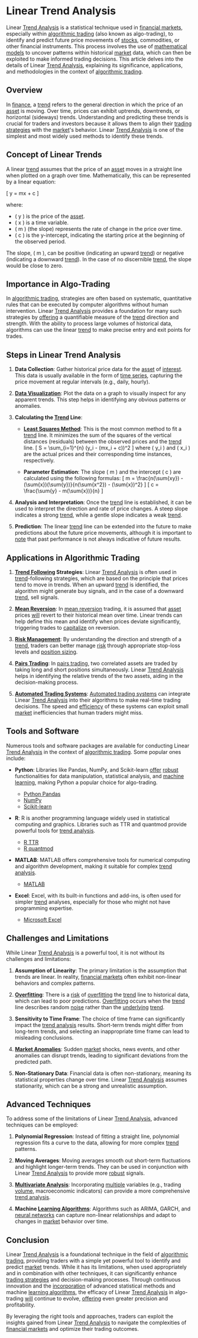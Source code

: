 # Linear Trend Analysis

Linear [Trend Analysis](../t/trend_analysis.md) is a statistical technique used in [financial markets](../f/financial_market.md), especially within [algorithmic trading](../a/algorithmic_trading.md) (also known as algo-trading), to identify and predict future price movements of [stocks](../s/stock.md), commodities, or other financial instruments. This process involves the use of [mathematical models](../m/mathematical_models_in_trading.md) to uncover patterns within historical [market](../m/market.md) data, which can then be exploited to make informed trading decisions. This article delves into the details of Linear [Trend Analysis](../t/trend_analysis.md), explaining its significance, applications, and methodologies in the context of [algorithmic trading](../a/algorithmic_trading.md).

## Overview

In [finance](../f/finance.md), a [trend](../t/trend.md) refers to the general direction in which the price of an [asset](../a/asset.md) is moving. Over time, prices can exhibit uptrends, downtrends, or horizontal (sideways) trends. Understanding and predicting these trends is crucial for traders and investors because it allows them to align their [trading strategies](../t/trading_strategies.md) with the [market](../m/market.md)'s behavior. Linear [Trend Analysis](../t/trend_analysis.md) is one of the simplest and most widely used methods to identify these trends. 

## Concept of Linear Trends

A linear [trend](../t/trend.md) assumes that the price of an [asset](../a/asset.md) moves in a straight line when plotted on a graph over time. Mathematically, this can be represented by a linear equation:

\[ y = mx + c \]

where:
- \( y \) is the price of the [asset](../a/asset.md).
- \( x \) is a time variable.
- \( m \) (the slope) represents the rate of change in the price over time.
- \( c \) is the y-intercept, indicating the starting price at the beginning of the observed period.

The slope, \( m \), can be positive (indicating an upward [trend](../t/trend.md)) or negative (indicating a downward [trend](../t/trend.md)). In the case of no discernible [trend](../t/trend.md), the slope would be close to zero.

## Importance in Algo-Trading

In [algorithmic trading](../a/algorithmic_trading.md), strategies are often based on systematic, quantitative rules that can be executed by computer algorithms without human intervention. Linear [Trend Analysis](../t/trend_analysis.md) provides a foundation for many such strategies by [offering](../o/offering.md) a quantifiable measure of the [trend](../t/trend.md) direction and strength. With the ability to process large volumes of historical data, algorithms can use the linear [trend](../t/trend.md) to make precise entry and exit points for trades.

## Steps in Linear Trend Analysis

1. **Data Collection**: Gather historical price data for the [asset](../a/asset.md) of [interest](../i/interest.md). This data is usually available in the form of [time series](../t/time_series.md), capturing the price movement at regular intervals (e.g., daily, hourly).

2. **[Data Visualization](../d/data_visualization.md)**: Plot the data on a graph to visually inspect for any apparent trends. This step helps in identifying any obvious patterns or anomalies.

3. **Calculating the [Trend](../t/trend.md) Line**:
   - **[Least Squares Method](../l/least_squares_method.md)**: This is the most common method to fit a [trend](../t/trend.md) line. It minimizes the sum of the squares of the vertical distances (residuals) between the observed prices and the [trend](../t/trend.md) line.
     \[
     S = \sum_{i=1}^{n} (y_i - (mx_i + c))^2
     \]
     where \( y_i \) and \( x_i \) are the actual prices and their corresponding time instances, respectively.

   - **Parameter Estimation**: The slope \( m \) and the intercept \( c \) are calculated using the following formulas:
     \[
     m = \frac{n(\sum{xy}) - (\sum{x})(\sum{y})}{n(\sum{x^2}) - (\sum{x})^2}
     \]
     \[
     c = \frac{\sum{y} - m(\sum{x})}{n}
     \]

4. **Analysis and Interpretation**: Once the [trend](../t/trend.md) line is established, it can be used to interpret the direction and rate of price changes. A steep slope indicates a strong [trend](../t/trend.md), while a gentle slope indicates a weak [trend](../t/trend.md).

5. **Prediction**: The linear [trend](../t/trend.md) line can be extended into the future to make predictions about the future price movements, although it is important to [note](../n/note.md) that past performance is not always indicative of future results.

## Applications in Algorithmic Trading

1. **[Trend Following](../t/trend_following.md) Strategies**: Linear [Trend Analysis](../t/trend_analysis.md) is often used in [trend](../t/trend.md)-following strategies, which are based on the principle that prices tend to move in trends. When an upward [trend](../t/trend.md) is identified, the algorithm might generate buy signals, and in the case of a downward [trend](../t/trend.md), sell signals.

2. **[Mean Reversion](../m/mean_reversion.md)**: In [mean reversion](../m/mean_reversion.md) trading, it is assumed that [asset](../a/asset.md) prices [will](../w/will.md) revert to their historical mean over time. Linear trends can help define this mean and identify when prices deviate significantly, triggering trades to [capitalize](../c/capitalize.md) on reversion.

3. **[Risk Management](../r/risk_management.md)**: By understanding the direction and strength of a [trend](../t/trend.md), traders can better manage [risk](../r/risk.md) through appropriate stop-loss levels and [position sizing](../p/position_sizing.md).

4. **[Pairs Trading](../p/pairs_trading.md)**: In [pairs trading](../p/pairs_trading.md), two correlated assets are traded by taking long and short positions simultaneously. Linear [Trend Analysis](../t/trend_analysis.md) helps in identifying the relative trends of the two assets, aiding in the decision-making process.

5. **[Automated Trading Systems](../a/automated_trading_systems.md)**: [Automated trading systems](../a/automated_trading_systems.md) can integrate Linear [Trend Analysis](../t/trend_analysis.md) into their algorithms to make real-time trading decisions. The speed and [efficiency](../e/efficiency.md) of these systems can exploit small [market](../m/market.md) inefficiencies that human traders might miss.

## Tools and Software

Numerous tools and software packages are available for conducting Linear [Trend Analysis](../t/trend_analysis.md) in the context of [algorithmic trading](../a/algorithmic_trading.md). Some popular ones include:

- **Python**: Libraries like Pandas, NumPy, and Scikit-learn [offer](../o/offer.md) [robust](../r/robust.md) functionalities for data manipulation, statistical analysis, and [machine learning](../m/machine_learning.md), making Python a popular choice for algo-trading.
  - [Python Pandas](https://pandas.pydata.org/)
  - [NumPy](https://numpy.org/)
  - [Scikit-learn](https://scikit-learn.org/)

- **R**: R is another programming language widely used in statistical computing and graphics. Libraries such as TTR and quantmod provide powerful tools for [trend analysis](../t/trend_analysis.md).
  - [R TTR](https://cran.r-project.org/web/packages/TTR/index.html)
  - [R quantmod](https://cran.r-project.org/web/packages/quantmod/index.html)

- **MATLAB**: MATLAB offers comprehensive tools for numerical computing and algorithm development, making it suitable for complex [trend analysis](../t/trend_analysis.md).
  - [MATLAB](https://www.mathworks.com/products/matlab.html)

- **Excel**: Excel, with its built-in functions and add-ins, is often used for simpler [trend](../t/trend.md) analyses, especially for those who might not have programming expertise.
  - [Microsoft Excel](https://www.microsoft.com/en-us/microsoft-365/excel)

## Challenges and Limitations

While Linear [Trend Analysis](../t/trend_analysis.md) is a powerful tool, it is not without its challenges and limitations:

1. **Assumption of Linearity**: The primary limitation is the assumption that trends are linear. In reality, [financial markets](../f/financial_market.md) often exhibit non-linear behaviors and complex patterns.

2. **[Overfitting](../o/overfitting.md)**: There is a [risk](../r/risk.md) of [overfitting](../o/overfitting.md) the [trend](../t/trend.md) line to historical data, which can lead to poor predictions. [Overfitting](../o/overfitting.md) occurs when the [trend](../t/trend.md) line describes random [noise](../n/noise.md) rather than the [underlying](../u/underlying.md) [trend](../t/trend.md).

3. **Sensitivity to Time Frame**: The choice of time frame can significantly impact the [trend analysis](../t/trend_analysis.md) results. Short-term trends might differ from long-term trends, and selecting an inappropriate time frame can lead to misleading conclusions.

4. **[Market Anomalies](../m/market_anomalies.md)**: Sudden [market](../m/market.md) shocks, news events, and other anomalies can disrupt trends, leading to significant deviations from the predicted path.

5. **Non-Stationary Data**: Financial data is often non-stationary, meaning its statistical properties change over time. Linear [Trend Analysis](../t/trend_analysis.md) assumes stationarity, which can be a strong and unrealistic assumption.

## Advanced Techniques

To address some of the limitations of Linear [Trend Analysis](../t/trend_analysis.md), advanced techniques can be employed:

1. **Polynomial Regression**: Instead of fitting a straight line, polynomial regression fits a curve to the data, allowing for more complex [trend](../t/trend.md) patterns.

2. **Moving Averages**: Moving averages smooth out short-term fluctuations and highlight longer-term trends. They can be used in conjunction with Linear [Trend Analysis](../t/trend_analysis.md) to provide more [robust](../r/robust.md) signals.

3. **[Multivariate Analysis](../m/multivariate_analysis.md)**: Incorporating [multiple](../m/multiple.md) variables (e.g., trading [volume](../v/volume.md), macroeconomic indicators) can provide a more comprehensive [trend analysis](../t/trend_analysis.md).

4. **Machine [Learning Algorithms](../l/learning_algorithms_in_trading.md)**: Algorithms such as ARIMA, GARCH, and [neural networks](../n/neural_networks_in_trading.md) can capture non-linear relationships and adapt to changes in [market](../m/market.md) behavior over time.

## Conclusion

Linear [Trend Analysis](../t/trend_analysis.md) is a foundational technique in the field of [algorithmic trading](../a/algorithmic_trading.md), providing traders with a simple yet powerful tool to identify and predict [market](../m/market.md) trends. While it has its limitations, when used appropriately and in combination with other techniques, it can significantly enhance [trading strategies](../t/trading_strategies.md) and decision-making processes. Through continuous innovation and the [incorporation](../i/incorporation.md) of advanced statistical methods and machine [learning algorithms](../l/learning_algorithms_in_trading.md), the efficacy of Linear [Trend Analysis](../t/trend_analysis.md) in algo-trading [will](../w/will.md) continue to evolve, [offering](../o/offering.md) even greater precision and profitability.

By leveraging the right tools and approaches, traders can exploit the insights gained from Linear [Trend Analysis](../t/trend_analysis.md) to navigate the complexities of [financial markets](../f/financial_market.md) and optimize their trading outcomes.
